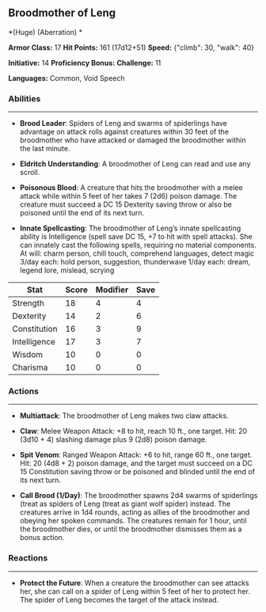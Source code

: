 ## Broodmother of Leng
*(Huge) (Aberration) *

**Armor Class:** 17
**Hit Points:** 161 (17d12+51)
**Speed:** {"climb": 30, "walk": 40}

**Initiative:** 14
**Proficiency Bonus:**
**Challenge:** 11

**Languages:** Common, Void Speech

### Abilities
 --- 
- **Brood Leader**: Spiders of Leng and swarms of spiderlings have advantage on attack rolls against creatures within 30 feet of the broodmother who have attacked or damaged the broodmother within the last minute.

- **Eldritch Understanding**: A broodmother of Leng can read and use any scroll.

- **Poisonous Blood**: A creature that hits the broodmother with a melee attack while within 5 feet of her takes 7 (2d6) poison damage. The creature must succeed a DC 15 Dexterity saving throw or also be poisoned until the end of its next turn.

- **Innate Spellcasting**: The broodmother of Leng’s innate spellcasting ability is Intelligence (spell save DC 15, +7 to hit with spell attacks). She can innately cast the following spells, requiring no material components.
At will: charm person, chill touch, comprehend languages, detect magic
3/day each: hold person, suggestion, thunderwave
1/day each: dream, legend lore, mislead, scrying



| Stat | Score | Modifier | Save |
| ---- | ---- | ---- | ---- |
| Strength | 18 | 4 | 4 |
| Dexterity | 14 | 2 | 6 |
| Constitution | 16 | 3 | 9 |
| Intelligence | 17 | 3 | 7 |
| Wisdom | 10 | 0 | 0 |
| Charisma | 10 | 0 | 0 |

### Actions
 --- 
- **Multiattack**: The broodmother of Leng makes two claw attacks.

- **Claw**: Melee Weapon Attack: +8 to hit, reach 10 ft., one target. Hit: 20 (3d10 + 4) slashing damage plus 9 (2d8) poison damage.

- **Spit Venom**: Ranged Weapon Attack: +6 to hit, range 60 ft., one target. Hit: 20 (4d8 + 2) poison damage, and the target must succeed on a DC 15 Constitution saving throw or be poisoned and blinded until the end of its next turn.

- **Call Brood (1/Day)**: The broodmother spawns 2d4 swarms of spiderlings (treat as spiders of Leng (treat as giant wolf spider) instead. The creatures arrive in 1d4 rounds, acting as allies of the broodmother and obeying her spoken commands. The creatures remain for 1 hour, until the broodmother dies, or until the broodmother dismisses them as a bonus action.

### Reactions
 --- 
- **Protect the Future**: When a creature the broodmother can see attacks her, she can call on a spider of Leng within 5 feet of her to protect her. The spider of Leng becomes the target of the attack instead.

